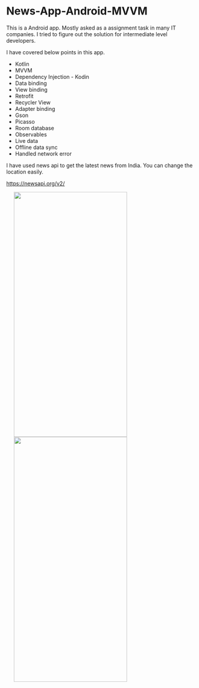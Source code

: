 # News-App-Android-MVVM

This is a Android app. Mostly asked as a assignment task in many IT companies. I tried to figure out the solution for intermediate level developers.

I have covered below points in this app. 
* Kotlin
* MVVM
* Dependency Injection - Kodin
* Data binding
* View binding
* Retrofit
* Recycler View
* Adapter binding
* Gson
* Picasso
* Room database
* Observables
* Live data
* Offline data sync
* Handled network error

I have used news api to get the latest news from India. You can change the location easily.

https://newsapi.org/v2/





<p float="left">
  <img src="https://user-images.githubusercontent.com/34621423/117530805-c5cb8180-affc-11eb-8fa8-539440d44ace.png" width="300" height="650" hspace="20"/>
  <img src="https://user-images.githubusercontent.com/34621423/117530809-cb28cc00-affc-11eb-9734-f805307e63db.png" width="300" height="650" hspace="20" /> 
</p>

